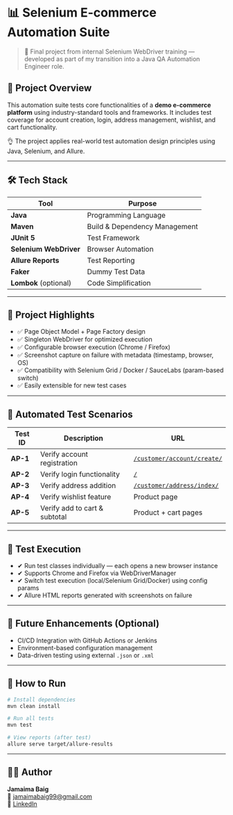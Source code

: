 # 📊 Selenium E-commerce Automation Suite

> 📌 Final project from internal Selenium WebDriver training — developed as part of my transition into a Java QA Automation Engineer role.

## 🚀 Project Overview

This automation suite tests core functionalities of a **demo e-commerce platform** using industry-standard tools and frameworks. It includes test coverage for account creation, login, address management, wishlist, and cart functionality.

👌 The project applies real-world test automation design principles using Java, Selenium, and Allure.

---

## 🛠️ Tech Stack

| Tool | Purpose |
|------|---------|
| **Java** | Programming Language |
| **Maven** | Build & Dependency Management |
| **JUnit 5** | Test Framework |
| **Selenium WebDriver** | Browser Automation |
| **Allure Reports** | Test Reporting |
| **Faker** | Dummy Test Data |
| **Lombok** (optional) | Code Simplification |

---

## 📂 Project Highlights

- ✅ Page Object Model + Page Factory design
- ✅ Singleton WebDriver for optimized execution
- ✅ Configurable browser execution (Chrome / Firefox)
- ✅ Screenshot capture on failure with metadata (timestamp, browser, OS)
- ✅ Compatibility with Selenium Grid / Docker / SauceLabs (param-based switch)
- ✅ Easily extensible for new test cases

---

## 🧪 Automated Test Scenarios

| Test ID | Description | URL |
|--------|-------------|-----|
| **AP-1** | Verify account registration | [`/customer/account/create/`](https://magento.softwaretestingboard.com/customer/account/create/) |
| **AP-2** | Verify login functionality | [`/`](https://magento.softwaretestingboard.com) |
| **AP-3** | Verify address addition | [`/customer/address/index/`](https://magento.softwaretestingboard.com/customer/address/index/) |
| **AP-4** | Verify wishlist feature | Product page |
| **AP-5** | Verify add to cart & subtotal | Product + cart pages |

---

## 🧪 Test Execution

- ✔ Run test classes individually — each opens a new browser instance
- ✔ Supports Chrome and Firefox via WebDriverManager
- ✔ Switch test execution (local/Selenium Grid/Docker) using config params
- ✔ Allure HTML reports generated with screenshots on failure

---


## 🔄 Future Enhancements (Optional)

- CI/CD Integration with GitHub Actions or Jenkins
- Environment-based configuration management
- Data-driven testing using external `.json` or `.xml`

---

## 📌 How to Run

```bash
# Install dependencies
mvn clean install

# Run all tests
mvn test

# View reports (after test)
allure serve target/allure-results
```

---

## 🙋‍♀️ Author

**Jamaima Baig**  
📧 jamaimabaig99@gmail.com  
🔗 [LinkedIn](https://www.linkedin.com/in/jamaima-baig-3116381b0/) 

